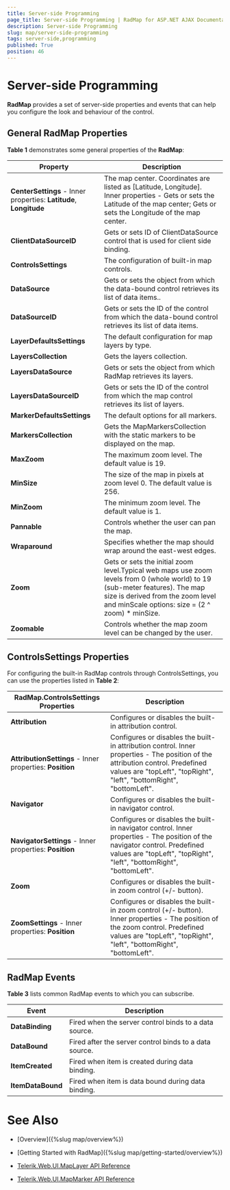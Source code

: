 ```yaml
---
title: Server-side Programming
page_title: Server-side Programming | RadMap for ASP.NET AJAX Documentation
description: Server-side Programming
slug: map/server-side-programming
tags: server-side,programming
published: True
position: 46
---
```


# Server-side Programming

**RadMap** provides a set of server-side properties and events that can help you configure the look and behaviour of the control.

## General RadMap Properties

**Table 1** demonstrates some general properties of the **RadMap**:


| Property | Description |
| ------ | ------ |
| **CenterSettings** - Inner properties: **Latitude**, **Longitude** |The map center. Coordinates are listed as [Latitude, Longitude]. Inner properties - Gets or sets the Latitude of the map center; Gets or sets the Longitude of the map center.|
| **ClientDataSourceID** |Gets or sets ID of ClientDataSource control that is used for client side binding.|
| **ControlsSettings** |The configuration of built-in map controls.|
| **DataSource** |Gets or sets the object from which the data-bound control retrieves its list of data items..|
| **DataSourceID** |Gets or sets the ID of the control from which the data-bound control retrieves its list of data items.|
| **LayerDefaultsSettings** |The default configuration for map layers by type.|
| **LayersCollection** |Gets the layers collection.|
| **LayersDataSource** |Gets or sets the object from which RadMap retrieves its layers.|
| **LayersDataSourceID** |Gets or sets the ID of the control from which the map control retrieves its list of layers.|
| **MarkerDefaultsSettings** |The default options for all markers.|
| **MarkersCollection** |Gets the MapMarkersCollection with the static markers to be displayed on the map.|
| **MaxZoom** |The maximum zoom level. The default value is 19.|
| **MinSize** |The size of the map in pixels at zoom level 0. The default value is 256.|
| **MinZoom** |The minimum zoom level. The default value is 1.|
| **Pannable** |Controls whether the user can pan the map.|
| **Wraparound** |Specifies whether the map should wrap around the east-west edges.|
| **Zoom** |Gets or sets the initial zoom level.Typical web maps use zoom levels from 0 (whole world) to 19 (sub-meter features). The map size is derived from the zoom level and minScale options: size = (2 ^ zoom) * minSize.|
| **Zoomable** |Controls whether the map zoom level can be changed by the user.|

## ControlsSettings Properties

For configuring the built-in RadMap controls through ControlsSettings, you can use the properties listed in **Table 2**:

| RadMap.ControlsSettings Properties | Description |
| ------ | ------ |
| **Attribution** |Configures or disables the built-in attribution control.|
| **AttributionSettings** - Inner properties: **Position** |Configures or disables the built-in attribution control. Inner properties - The position of the attribution control. Predefined values are "topLeft", "topRight", "left", "bottomRight", "bottomLeft".|
| **Navigator** |Configures or disables the built-in navigator control.|
| **NavigatorSettings** - Inner properties: **Position** |Configures or disables the built-in navigator control. Inner properties - The position of the navigator control. Predefined values are "topLeft", "topRight", "left", "bottomRight", "bottomLeft".|
| **Zoom** |Configures or disables the built-in zoom control (+/- button).|
| **ZoomSettings** - Inner properties: **Position** |Configures or disables the built-in zoom control (+/- button). Inner properties - The position of the zoom control. Predefined values are "topLeft", "topRight", "left", "bottomRight", "bottomLeft".|

## RadMap Events

**Table 3** lists common RadMap events to which you can subscribe.

| Event | Description |
| ------ | ------ |
| **DataBinding** |Fired when the server control binds to a data source.|
| **DataBound** |Fired after the server control binds to a data source.|
| **ItemCreated** |Fired when item is created during data binding.|
| **ItemDataBound** |Fired when item is data bound during data binding.|

# See Also

 * [Overview]({%slug map/overview%})

 * [Getting Started with RadMap]({%slug map/getting-started/overview%})
 
 * [Telerik.Web.UI.MapLayer API Reference](http://docs.telerik.com/devtools/aspnet-ajax/api/server/Telerik.Web.UI/MapLayer)

 * [Telerik.Web.UI.MapMarker API Reference](http://docs.telerik.com/devtools/aspnet-ajax/api/server/Telerik.Web.UI/MapMarker)
 
